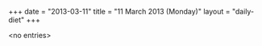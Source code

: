 +++
date = "2013-03-11"
title = "11 March 2013 (Monday)"
layout = "daily-diet"
+++


\<no entries\>
